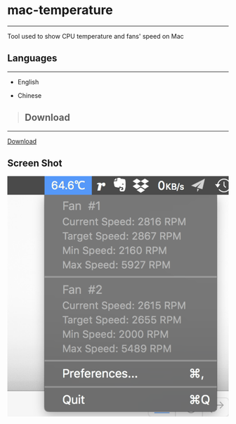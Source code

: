 # mac-temperature

---

Tool used to show CPU temperature and fans' speed on Mac

## Languages

---

* English

* Chinese

>## Download

***

[Download](https://github.com/Gondnat/mac-temperature/releases)

## Screen Shot

![](ScreenShot.png)
